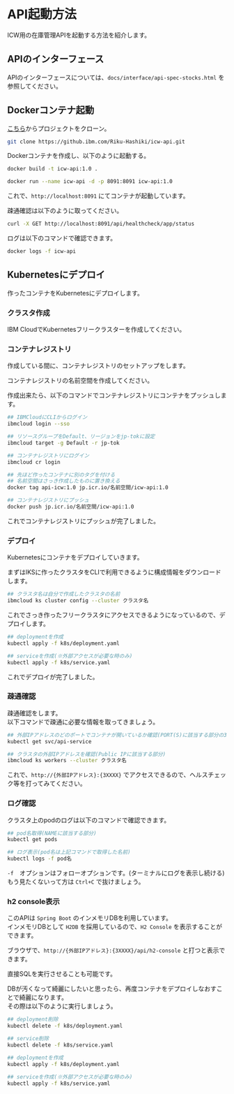 # API起動方法

ICW用の在庫管理APIを起動する方法を紹介します。

## APIのインターフェース

APIのインターフェースについては、`docs/interface/api-spec-stocks.html` を参照してください。

## Dockerコンテナ起動

[こちら](https://github.ibm.com/Riku-Hashiki/icw-api.git)からプロジェクトをクローン。

```bash
git clone https://github.ibm.com/Riku-Hashiki/icw-api.git
```

Dockerコンテナを作成し、以下のように起動する。

```bash
docker build -t icw-api:1.0 .

docker run --name icw-api -d -p 8091:8091 icw-api:1.0
```

これで、`http://localhost:8091` にてコンテナが起動しています。

疎通確認は以下のように取ってください。

```bash
curl -X GET http://localhost:8091/api/healthcheck/app/status
```

ログは以下のコマンドで確認できます。

```bash
docker logs -f icw-api
```

## Kubernetesにデプロイ

作ったコンテナをKubernetesにデプロイします。

### クラスタ作成

IBM CloudでKubernetesフリークラスターを作成してください。

### コンテナレジストリ

作成している間に、コンテナレジストリのセットアップをします。

コンテナレジストリの名前空間を作成してください。

作成出来たら、以下のコマンドでコンテナレジストリにコンテナをプッシュします。

```bash
## IBMCloudにCLIからログイン
ibmcloud login --sso

## リソースグループをDefault、リージョンをjp-tokに設定
ibmcloud target -g Default -r jp-tok

## コンテナレジストリにログイン
ibmcloud cr login

## 先ほど作ったコンテナに別のタグを付ける
## 名前空間はさっき作成したものに置き換える
docker tag api-icw:1.0 jp.icr.io/名前空間/icw-api:1.0

## コンテナレジストリにプッシュ
docker push jp.icr.io/名前空間/icw-api:1.0
```

これでコンテナレジストリにプッシュが完了しました。

### デプロイ

Kubernetesにコンテナをデプロイしていきます。

まずはIKSに作ったクラスタをCLIで利用できるように構成情報をダウンロードします。

```bash
## クラスタ名は自分で作成したクラスタの名前
ibmcloud ks cluster config --cluster クラスタ名
```

これでさっき作ったフリークラスタにアクセスできるようになっているので、デプロイします。

```bash
## deploymentを作成
kubectl apply -f k8s/deployment.yaml

## serviceを作成(※外部アクセスが必要な時のみ)
kubectl apply -f k8s/service.yaml
```

これでデプロイが完了しました。

### 疎通確認

疎通確認をします。  
以下コマンドで疎通に必要な情報を取ってきましょう。

```bash
## 外部IPアドレスのどのポートでコンテナが開いているか確認(PORT(S)に該当する部分の3XXXX)
kubectl get svc/api-service

## クラスタの外部IPアドレスを確認(Public IPに該当する部分)
ibmcloud ks workers --cluster クラスタ名
```

これで、`http://{外部IPアドレス}:{3XXXX}` でアクセスできるので、ヘルスチェック等を打ってみてください。

### ログ確認

クラスタ上のpodのログは以下のコマンドで確認できます。

```bash
## pod名取得(NAMEに該当する部分)
kubectl get pods

## ログ表示(pod名は上記コマンドで取得した名前)
kubectl logs -f pod名
```

`-f`　オプションはフォローオプションです。(ターミナルにログを表示し続ける)  
もう見たくないって方は `Ctrl+C` で抜けましょう。

### h2 console表示

このAPIは `Spring Boot` のインメモリDBを利用しています。  
インメモリDBとして `H2DB` を採用しているので、`H2 Console` を表示することができます。

ブラウザで、`http://{外部IPアドレス}:{3XXXX}/api/h2-console` と打つと表示できます。

直接SQLを実行させることも可能です。

DBが汚くなって綺麗にしたいと思ったら、再度コンテナをデプロイしなおすことで綺麗になります。  
その際は以下のように実行しましょう。

```bash
## deployment削除
kubectl delete -f k8s/deployment.yaml

## service削除
kubectl delete -f k8s/service.yaml

## deploymentを作成
kubectl apply -f k8s/deployment.yaml

## serviceを作成(※外部アクセスが必要な時のみ)
kubectl apply -f k8s/service.yaml
```
